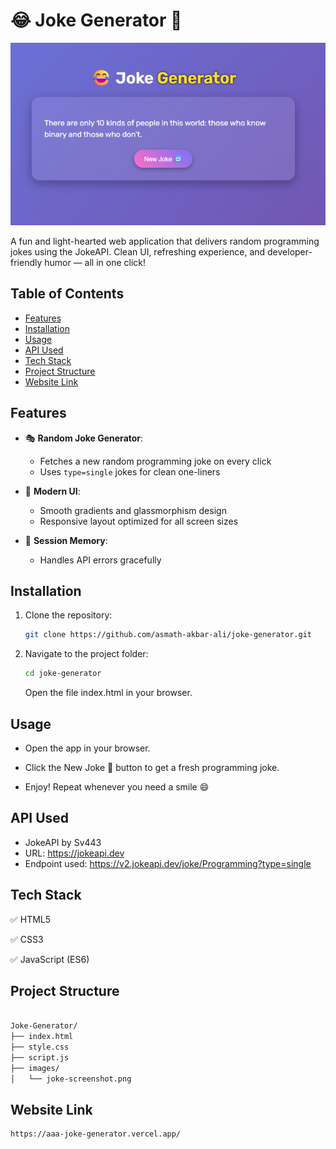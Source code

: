 # 😂 Joke Generator 🤖  

![Project Banner](images/joke-screenshot.png)

A fun and light-hearted web application that delivers random programming jokes using the JokeAPI. Clean UI, refreshing experience, and developer-friendly humor — all in one click!

## Table of Contents
- [Features](#features)
- [Installation](#installation)
- [Usage](#usage)
- [API Used](#api-used)
- [Tech Stack](#tech-stack)
- [Project Structure](#project-structure)
- [Website Link](#website-link)

## Features

- 🎭 **Random Joke Generator**:
  - Fetches a new random programming joke on every click
  - Uses `type=single` jokes for clean one-liners

- 🎨 **Modern UI**:
  - Smooth gradients and glassmorphism design
  - Responsive layout optimized for all screen sizes

- 🧠 **Session Memory**:
  - Handles API errors gracefully

## Installation

1. Clone the repository:
   ```bash
   git clone https://github.com/asmath-akbar-ali/joke-generator.git

2. Navigate to the project folder:
   ```bash
   cd joke-generator
   ```
   
   Open the file index.html in your browser.

## Usage

- Open the app in your browser.

- Click the New Joke 🔁 button to get a fresh programming joke.

- Enjoy! Repeat whenever you need a smile 😄

## API Used

- JokeAPI by Sv443
- URL: https://jokeapi.dev
- Endpoint used: https://v2.jokeapi.dev/joke/Programming?type=single

## Tech Stack

✅ HTML5

✅ CSS3

✅ JavaScript (ES6)

## Project Structure

```bash

Joke-Generator/
├── index.html              
├── style.css               
├── script.js               
├── images/
│   └── joke-screenshot.png
```

## Website Link
  ```bash
  https://aaa-joke-generator.vercel.app/
